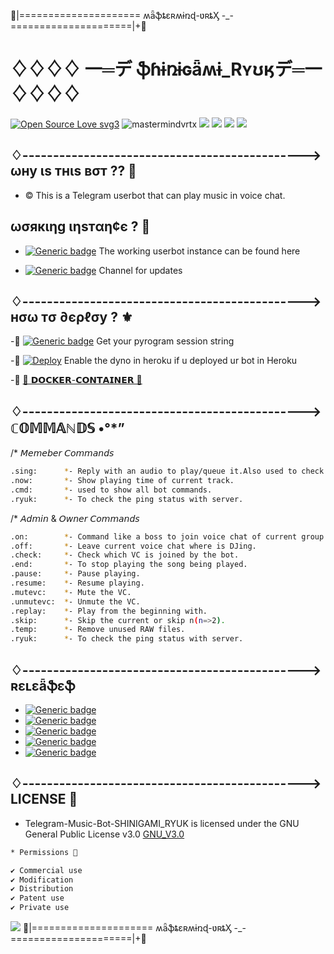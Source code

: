 🍁|===================== ʍǟֆȶɛʀʍɨռɖ-ʋʀȶӼ -_- =====================|+🍁
# ♢♢♢♢           一═デ **ֆɦɨռɨɢǟʍɨ_Rʏʊӄ**デ═一      ♢♢♢♢  
[![Open Source Love svg3](https://badges.frapsoft.com/os/v3/open-source.svg?v=103)](https://github.com/ellerbrock/open-source-badges/)
<img align="centre" src="https://img.shields.io/badge/Made%20for-VSCode-1f425f.svg" alt="mastermindvrtx"/>
<img align="centre" src="http://ForTheBadge.com/images/badges/made-with-python.svg" />
<img align="centre" src="https://img.shields.io/badge/Arch_Linux-1793D1?style=for-the-badge&logo=arch-linux&logoColor=white"/> 
<img aligh="centre" src="https://img.shields.io/badge/Maintained%3F-yes-green.svg"/>
<img src="https://telegra.ph/file/2e419eca28153982c5e54.jpg" align="centre"/>



## ♢----------------------------------------------> ωну ιѕ тнιѕ вσт ?? 🤖
 - © This is a Telegram userbot that can play music in voice chat.
## ωσякιηg ιηѕтαη¢є ? 🚀
- [![Generic badge](https://img.shields.io/badge/@vrtxmusic-group-white.svg)](https://t.me/vrtxmusic) The working userbot instance can be found here 
                                                            
- [![Generic badge](https://img.shields.io/badge/@vrtxwork-channel-white.svg)](https://t.me/vrtxwork/37) Channel for updates 

## ♢----------------------------------------------> нσω тσ ∂єρℓσу ?   ⚜️

-🌱 [![Generic badge](https://img.shields.io/badge/REPLIT-ֆɦɨռɨɢǟʍɨ_Rʏʊӄ-white.svg)](https://replit.com/@mastermindvrtx/ShinigamiRyukPyrogramSesion#main.py) Get your pyrogram session string 

-📍 [![Deploy](https://www.herokucdn.com/deploy/button.svg)](https://heroku.com/deploy?template=https://github.com/mastermindvrtx/Telegram-Music-Bot-SHINIGAMI_RYUK.git/tree/Vrtx) Enable the dyno in heroku if u deployed ur bot in Heroku

-📍 [🐳 𝗗𝗢𝗖𝗞𝗘𝗥-𝗖𝗢𝗡𝗧𝗔𝗜𝗡𝗘𝗥 🐳](Dockerfile)

## ♢----------------------------------------------> ℂ𝕆𝕄𝕄𝔸ℕ𝔻𝕊 •°*”

/* 𝘔𝘦𝘮𝘦𝘣𝘦𝘳 𝘊𝘰𝘮𝘮𝘢𝘯𝘥𝘴
```sh
.sing:      *- Reply with an audio to play/queue it.Also used to check playlist.
.now:       *- Show playing time of current track.
.cmd:       *- used to show all bot commands.
.ryuk:      *- To check the ping status with server.
```
/* 𝘈𝘥𝘮𝘪𝘯 & 𝘖𝘸𝘯𝘦𝘳 𝘊𝘰𝘮𝘮𝘢𝘯𝘥𝘴 
```sh
.on:        *- Command like a boss to join voice chat of current group.
.off:       *- Leave current voice chat where is DJing.
.check:     *- Check which VC is joined by the bot.
.end:       *- To stop playing the song being played.
.pause:     *- Pause playing.
.resume:    *- Resume playing.
.mutevc:    *- Mute the VC.
.unmutevc:  *- Unmute the VC.
.replay:    *- Play from the beginning with.
.skip:      *- Skip the current or skip n(n=>2).
.temp:      *- Remove unused RAW files. 
.ryuk:      *- To check the ping status with server.
```


## ♢----------------------------------------------> ʀɛʟɛǟֆɛֆ
- [![Generic badge](https://img.shields.io/badge/Release-v7_Stable_Heroku_Docker_FM-green.svg)](https://github.com/mastermindvrtx/Telegram-Music-Bot-SHINIGAMI_RYUK/releases/tag/v8_Stable)
- [![Generic badge](https://img.shields.io/badge/Release-v7_Stable_Heroku_Docker_fmWIP-purple.svg)](https://github.com/mastermindvrtx/Telegram-Music-Bot-SHINIGAMI_RYUK/releases/tag/v7_Stable)
- [![Generic badge](https://img.shields.io/badge/Release-v6_Stable_Dockerized-blue.svg)](https://github.com/mastermindvrtx/Telegram-Music-Bot-SHINIGAMI_RYUK/releases/tag/v6_Stable)
- [![Generic badge](https://img.shields.io/badge/Release-v7_Beta-orange.svg)](https://github.com/mastermindvrtx/Telegram-Music-Bot-SHINIGAMI_RYUK/releases/tag/v7_beta)
- [![Generic badge](https://img.shields.io/badge/Release-init-black.svg)](https://github.com/mastermindvrtx/Telegram-Music-Bot-SHINIGAMI_RYUK/releases/tag/init)

## ♢----------------------------------------------> LICENSE 💢 
* Telegram-Music-Bot-SHINIGAMI_RYUK is licensed under the GNU General Public License v3.0 [GNU_V3.0](LICENSE)
```sh
* Permissions 💢

✔ Commercial use
✔ Modification
✔ Distribution
✔ Patent use
✔ Private use 
```

<img src="https://telegra.ph/file/2e419eca28153982c5e54.jpg" align="centre"/>
🍁|===================== ʍǟֆȶɛʀʍɨռɖ-ʋʀȶӼ -_- =====================|+🍁